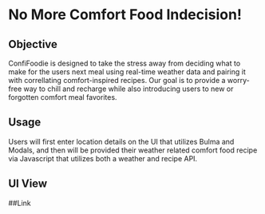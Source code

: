 # No More Comfort Food Indecision! 

## Objective 
ConfiFoodie is designed to take the stress away from deciding what to make for the users next meal using real-time weather data and pairing it with correllating comfort-inspired recipes. Our goal is to provide a worry-free way to chill and recharge while also introducing users to new or forgotten comfort meal favorites.

## Usage
Users will first enter location details on the UI that utilizes Bulma and Modals, and then will be provided their weather related comfort food recipe via Javascript that utilizes both a weather and recipe API.

## UI View

##Link
